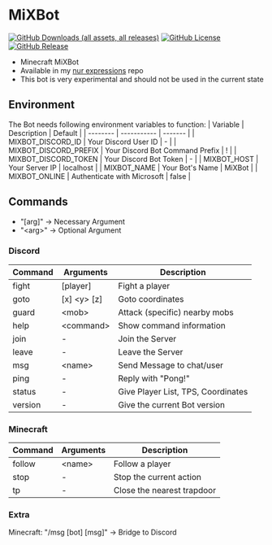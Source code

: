 # MiXBot
[![GitHub Downloads (all assets, all releases)](https://img.shields.io/github/downloads/SchweGELBin/MiXBot/total)](https://github.com/SchweGELBin/MiXBot/releases)
[![GitHub License](https://img.shields.io/github/license/SchweGELBin/MiXBot)](../LICENSE)
[![GitHub Release](https://img.shields.io/github/v/release/SchweGELBin/MiXBot)](https://github.com/SchweGELBin/MiXBot/releases/latest)

- Minecraft MiXBot
- Available in my [nur expressions](https://github.com/SchweGELBin/nur-expressions) repo
- This bot is very experimental and should not be used in the current state

## Environment
The Bot needs following environment variables to function:
| Variable | Description | Default |
| -------- | ----------- | ------- |
| MIXBOT_DISCORD_ID |  	Your Discord User ID | - |
| MIXBOT_DISCORD_PREFIX | Your Discord Bot Command Prefix | ! |
| MIXBOT_DISCORD_TOKEN | Your Discord Bot Token | - |
| MIXBOT_HOST | Your Server IP | localhost |
| MIXBOT_NAME | Your Bot's Name | MiXBot |
| MIXBOT_ONLINE | Authenticate with Microsoft | false |

## Commands
- "[arg]" -> Necessary Argument
- "\<arg\>" -> Optional Argument

### Discord
| Command | Arguments | Description |
| ------- | --------- | ----------- |
| fight | [player] | Fight a player |
| goto | [x] \<y\> [z] | Goto coordinates |
| guard | \<mob\> | Attack (specific) nearby mobs |
| help | \<command\> | Show command information |
| join | - | Join the Server |
| leave | - | Leave the Server |
| msg | \<name\> | Send Message to chat/user |
| ping | - | Reply with "Pong!" |
| status | - | Give Player List, TPS, Coordinates |
| version | - | Give the current Bot version |

### Minecraft
| Command | Arguments | Description |
| ------- | --------- | ----------- |
| follow | \<name\> | Follow a player |
| stop | - | Stop the current action |
| tp | - | Close the nearest trapdoor |

### Extra
Minecraft: "/msg [bot] [msg]" -> Bridge to Discord
